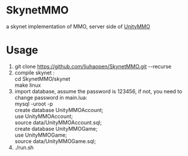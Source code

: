 # SkynetMMO
 a skynet implementation of MMO, server side of [UnityMMO](https://github.com/liuhaopen/UnityMMO "UnityMMO")   

# Usage
1. git clone https://github.com/liuhaopen/SkynetMMO.git --recurse  
2. compile skynet :   
    cd SkynetMMO/skynet  
    make linux  
3. import database, assume the password is 123456, if not, you need to change password in main.lua:  
    mysql -uroot -p  
    create database UnityMMOAccount;  
    use UnityMMOAccount;  
    source data/UnityMMOAccount.sql;  
    create database UnityMMOGame;  
    use UnityMMOGame;  
    source data/UnityMMOGame.sql;  
4. ./run.sh  